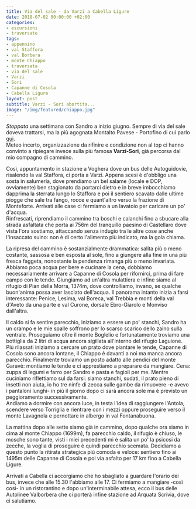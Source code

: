 ```yaml
---
title: Via del sale - da Varzi a Cabella Ligure
date: 2018-07-02 00:00:00 +02:00
categories:
- escursioni
- traversate
tags:
- appennino
- val Staffora
- val Borbera
- monte Chiappo
- traversata
- via del sale
- Varzi
- Sori
- Capanne di Cosola
- Cabella Ligure
layout: post
subtitle: Varzi - Sori abortita...
image: "/img/featured/chiappo.jpg"
---
```


*Stoppata* una settimana con Sandro a inizio giugno. Sempre di via del sale doveva trattarsi, ma la più agognata Montalto Pavese - Portofino di cui parlo [qui](https://www.shineon.it/escursioni/via-del-sale/).  
Meteo incerto, organizzazione da rifinire e condizione non al top ci hanno convinto a ripiegare invece sulla più famosa **Varzi-Sori**, già percorsa dal mio compagno di cammino.

Così, appuntamento in stazione a Voghera dove un bus delle Autoguidovie, risalendo la val Staffora, ci porta a Varzi. Appena scesi è d'obbligo una sosta in salumeria, dove prendiamo un bel salame (locale e DOP, ovviamente) ben stagionato da portarci dietro e in breve imbocchiamo dapprima la sterrata lungo lo Staffora e poi il sentiero scavato dalle ultime piogge che sale tra fango, rocce e quant'altro verso la frazione di Monteforte. Arrivati alle case ci fermiamo a un lavatoio per caricare un po' d'acqua.  
Rinfrescati, riprendiamo il cammino tra boschi e calanchi fino a sbucare alla strada asfaltata che porta ai 756m del tranquillo paesino di Castellaro dove vista l'ora sostiamo, attaccando senza indugio tra le altre cose anche l'insaccato suino: non è di certo l'alimento più indicato, ma la gola chiama.

La ripresa del cammino è sostanzialmente drammatica: salita più o meno costante, sassosa e ben esposta al sole, fino a giungere alla fine in una più fresca faggeta, nonostante la pendenza rimanga più o meno invariata.
Abbiamo poca acqua per bere e cucinare la cena, dobbiamo necessariamente arrivare a Capanne di Cosola per rifornirci, prima di fare campo con le tende.
Giungiamo ad un'altra mulattiera e infine siamo al rifugio di Pian della Morra, 1374m, dove controlliamo, invano, se qualche buon'anima possa aver lasciato dell'acqua.
Il panorama intanto inizia a farsi interessante: Penice, Lesima, val Boreca, val Trebbia e monti della val d'Aveto da una parte e val Curone, dorsale Ebro-Giarolo e Monviso dall'altra.

Il caldo si fa sentire parecchio, iniziamo a essere un po' stanchi, Sandro ha un crampo e le mie spalle soffrono per lo scarso scarico dello zaino sulla ventrale. Proseguiamo oltre il monte Boglelio e fortunatamente troviamo una bottiglia da 2 litri di acqua ancora sigillata all'interno del rifugio Laguione.  
Più rilassati iniziamo a cercare un prato dove piantare le tende, Capanne di Cosola sono ancora lontane, il Chiappo è davanti a noi ma manca ancora parecchio.
Finalmente troviamo un posto adatto alle pendici del monte Garavè: montiamo le tende e ci apprestiamo a preparare da mangiare.
Cena: zuppa di legumi e farro per Sandro e pasta e fagioli per me. 
Mentre cuciniamo riflettiamo sul da farsi: siamo stanchi, sudati, il prato pieno di insetti non aiuta, io ho tre ninfe di zecca sulle gambe da rimuovere -e avevo i pantaloni lunghi- in più il giorno dopo ci sarà ancora sole ma è previsto un peggioramento successivamente.  
Andiamo a dormire con ancora luce, in testa l'idea di raggiungere l'Antola, scendere verso Torriglia e rientrare con i mezzi oppure proseguire verso il monte Lavagnola e pernottare in albergo in val Fontanabuona. 

La mattina dopo alle sette siamo già in cammino, dopo qualche ora siamo in cima al monte Chiappo (1699m), fa parecchio caldo, il rifugio è chiuso, le mosche sono tante, visti i miei precedenti mi è salita un po' la psicosi da zecche, la voglia di proseguire è quindi parecchio scemata. Decidiamo a questo punto la ritirata strategica più comoda e veloce: sentiero fino ai 1495m delle Capanne di Cosola e poi via asfalto per 17 km fino a Cabella Ligure.

Arrivati a Cabella ci accorgiamo che ho sbagliato a guardare l'orario dei bus, invece che alle 15.30 l'abbiamo alle 17. Ci fermiamo a mangiare -così così- in un ristorantino  e dopo un'interminabile attesa, ecco il bus delle Autolinee Valborbera che ci porterà infine stazione ad Arquata Scrivia, dove ci salutiamo.

<script src="https://cdn.jsdelivr.net/npm/publicalbum@latest/dist/pa-embed-player.min.js" async></script>
<div class="pa-embed-player" style="width:100%; height:480px; display:none;"
  data-link="https://photos.app.goo.gl/XnDbj3jP2inxYWDD7"
  data-title="Via del sale  Varzi - Sori"
  data-description="49 new photos · Album by Federico Bellinvia (shineon82)"
  data-slideshow-repeat="false">
  <img data-src="https://lh3.googleusercontent.com/jwi9udSmEkOdaS38j14uKpytfevKVCplXSH6IIDGlNRcckXYJMaXU6LWnmy2NCTvITrAL4G7Qu-l62t2rZVIDakCCLCR1MZ116CNBmG2MUYHXFdbO0UekU9gzmt-vRDKatf40Knp7jc=w1920-h1080" src="" alt="" />
  <img data-src="https://lh3.googleusercontent.com/_TA2ETPJfJAXbfQV-O92cXlM1_kV8wtMCb9ZQGaIw8eriBhGS090dRkTfIfZD-hEnu0k1OpJyjos7sfG4PyFViqTCIucY9PNohDKbfImHBYpy5ZABWvvNsM3pya0lGFSZrY22D8JHAg=w1920-h1080" src="" alt="" />
  <img data-src="https://lh3.googleusercontent.com/GDCOBe2eGO7cxXKFuVRuAzMGlPl_9x3yDwyV8WA_clwi4E4lG7vc4Q_CVyuqS9DCMFNbcx9TOuNxHWxRm2IiQ3JyKI6zO3RzZ-4x3djwttbXzWWYLB-YK7P0XrGkhbmCAunVi5WrTOI=w1920-h1080" src="" alt="" />
  <img data-src="https://lh3.googleusercontent.com/lALDOJb1seIyWALgqnX56FESnxTD4194Jk_C_tbuO6mSuQ7k2nmoeqJc1Uty409M2ZX17de8eCpryDst1VVN_2l-c4r4Cbk2DF6hWXfnie4pufWp9F_IH7Kp6ISjfgBoJDst7mWBnMI=w1920-h1080" src="" alt="" />
  <img data-src="https://lh3.googleusercontent.com/K0EkIcZ1B2EF8SThFSxy559kBNS6kWUr1DT6ILJU5pWtyyi0ZVhttpMyKbR4krht0izWWW9EHZPax5UgXYzPR5Xfw6od0o5VQX-eV_uUFdRETeZnFtY7kU58qxP2faikefMQjLWY99M=w1920-h1080" src="" alt="" />
  <img data-src="https://lh3.googleusercontent.com/xz-HZgs1taC15SVxXjK0CVc7Y3xMSPnYxPuEcWEA0Nq9R9BETOXAhmgT592Mb8IfSN553qgzVGOXYBXkvA_Wl9JGag40_3GP59VZfvtElYW1dYr9djBfs8JBlVr836ktd39f4FWH3Z4=w1920-h1080" src="" alt="" />
  <img data-src="https://lh3.googleusercontent.com/ba9UIx5Jr3iebEQWvVfJHwLZ9gZPZqIGiTTyW-lml1De8cJ6MhC5epgb6YKzQtkld9Omul4rHVbOwMEAyHudIAux_sbnyNvVRbYJOWHDHqHGDZ9HkpUYAQ4hWSsec-_oco6OaWYmmog=w1920-h1080" src="" alt="" />
  <img data-src="https://lh3.googleusercontent.com/clD-Ime4addrjfHDEU_aY39niaG6e0hJIOOx_hWY1aeJAvp7RlaIDK4kFIO7Fo3G_oraqUrHDUaqya6alF-7xt-vU8Rjtl5MwL9c4DWQ9H3S-JmKZIMkGRensb3A-SL1vfVnElgsrkw=w1920-h1080" src="" alt="" />
  <img data-src="https://lh3.googleusercontent.com/jH1GuydT2P6A4I13AN8qyEnT0h0j8t_uC5oT_zbgvNFiNmOHlirbhJHGROThMvL_gXQrv_LvS03IxmZumbyuoxircE_nh9MG3NbvBaeaDknTvyxwznwHIgHrdkrFLRoy1SsQhDHqQpc=w1920-h1080" src="" alt="" />
  <img data-src="https://lh3.googleusercontent.com/piLBmTrWZsVdH8_l0TpCLTJbl37C_V1MyEyLl0xdYAvxUXDX55LFMOq6ifQMORa_eyB8O5rG9jI1UNeevKK6pYaGPrlOqVUGZoJBDqNVbNinY4idzqjvDKFsPFOVTZbsBE7F3_6NjB8=w1920-h1080" src="" alt="" />
  <img data-src="https://lh3.googleusercontent.com/znXoQRmo9nj9oygCmeNtUWH-mcnd6F5ewLiMn5lOrtegRrSofvqGHMmSBD4MF11oCackWZlsvepVSuEnb0MLMZQP7LdKi8-HqwK6pVUp5lQQGuVemRY6xYTSv7_6K9WWE8PUIs78KHk=w1920-h1080" src="" alt="" />
  <img data-src="https://lh3.googleusercontent.com/67ALkhjxO0whrbYiwd1CuHmohL8J18RENqNA5lBDWEFqawiBWyxxPnHdgVe9to4QaZeYBpwTutmRQWV3ZUch6tCrmTG8JqK6Wh1xLeQKvLulmhb1rweYax1SONSG8ZnhyR7g2v--tdE=w1920-h1080" src="" alt="" />
  <img data-src="https://lh3.googleusercontent.com/uNJG-2LV_WT9zRTGThu3HMNUz15yJExFA11NaXsR2cErGXXYctqhr2NUBp5ksW1hTMeePzjwTFOvOKdoKncb46VaKBkaVLhqpjeah8VR8evSv0m6_6CGdFL6G2LGvoMNGx1fCuktUUM=w1920-h1080" src="" alt="" />
  <img data-src="https://lh3.googleusercontent.com/hiFryG5B6oBGvyqMM4WXwUCpkzRIaS4CllFrxKSnpGQlPTjWc0oaaSAyLr11T_KFY4ZXW7M_XOFr3mWZUTZfyKJaRgWSvkG1o7mQjoQ3NyNdvSCMjlZ0HL2GGrIGUn9BoYBfFqd6XkM=w1920-h1080" src="" alt="" />
  <img data-src="https://lh3.googleusercontent.com/yVLiqDk94hD0NvRq69hOlQFDT3vUHd_ZZ1cyQ0Kb3dgzZpizAKlaQPWxz0tZjCbqWMg29jioy0JeeCY_9PhhLgwGb2e9Ze8JQZGoo7JkyWG4kSl1VuItuWQxuXdcQeNrGHPyyNFTX8o=w1920-h1080" src="" alt="" />
  <img data-src="https://lh3.googleusercontent.com/jjy1hhy3cIMWao-_TyyGrXvNm7NQCQlJu-g0dWWlYPhSnft7Djuuu0mhbXfdWwAyx3QYaWlZEPV5vNylhieC05MsdrR7hMQXfHRQFMGWyhj5KiCv2f0A7mPwHXa9xlI-xCA3pX8wiKw=w1920-h1080" src="" alt="" />
  <img data-src="https://lh3.googleusercontent.com/_rbcP_IgN0lx9-rO9daA_5IuZg9wNlN09ME7v3LoAYtHydNF56Zq080DJ3W__wvBXDhE8k-UE4dTYNaumQSNAmUUoXsofNMwrcjg7zpALh5MINQ8q1ljv2YSWRYqtO-5z87l-vkpOLQ=w1920-h1080" src="" alt="" />
  <img data-src="https://lh3.googleusercontent.com/h9_1z_2Ize4UbGgYHMYDaS0ERdg3YPYSl6QobsNah-W-qEzaulMa1IEiW1bSuyIxne9XLJtRd22u68YifWAdVaoSGV_fTx-I8feHPX_ZlRCewWGRFamlzgqqZ7qe2BXhcQ6RQu85S2Q=w1920-h1080" src="" alt="" />
  <img data-src="https://lh3.googleusercontent.com/l6Krs69wIa5T5y0P6iTNoThvdc7z_qTttHzEIoAAUzXKH23exNjI9L4FH048XZFw3TUVmsORIjbZSy3JgN7B_5uq4XMh4MF74BXt-WxuR_az6DQPYCL1FgBTVmblfXXADh6EJIMwJz0=w1920-h1080" src="" alt="" />
  <img data-src="https://lh3.googleusercontent.com/F9oCY4TH2v2c3niSIGVH1YNTMQ9tBviPdSokP9hZqVRrQzKhTVx4iv-bo7sJu3dJQbNNs9cuwUx2kbacuMzC-LYKDEuQc7AIIlQ95uurGPnQCjao2WbAHNkVd8nYvhhE1YlhipDOiow=w1920-h1080" src="" alt="" />
  <img data-src="https://lh3.googleusercontent.com/lxvyyKCLWKMJRSy596tbSb_sT7gy4ALeKyVptNKiFOsRY3At4tKt--jxsbVEnt7aQm6mk-FVcqbCWQkgtToSqwMKzMrPWdP8WmwfUb-msm4IMVQtzk45pKyMV2AqTdmjpNya6Y5bN3g=w1920-h1080" src="" alt="" />
  <img data-src="https://lh3.googleusercontent.com/G-RV4KZXkIC9oRkD8ub7p7i1-EZU_X6WOBgjubF1NcOHRiCXz8AOJEeb6cdd2CscOzKog71wpvA5jw8Ns_YdZU34coVwbrZDHvgu3Qio8Akd-vVkuKxZj53sm4TL3cQbrxlthLtNluw=w1920-h1080" src="" alt="" />
  <img data-src="https://lh3.googleusercontent.com/A0WGzwPYXoUuJyEJbzQEiMD_US8B_sGK0yUElejww9A3d2IB3jwQNltCE80yztBbUnT5Rxx4Rq_yxtvO1Ab-YUsgUQ_bKNPV91tJvWCRX3_dyCz4Ot3NlS2RRg37_7nKFJugCeV0AJg=w1920-h1080" src="" alt="" />
  <img data-src="https://lh3.googleusercontent.com/amtUGtm5R3Yy1chV_6cXkfvr_V7Ct5kgEC7Wvoy92HrJnJelEhlg-VNX6R7nC62ciZYUsO4Oxx0AkYTDww5pYL2bAIhUBOYwVzfOmJaZD4fcvxZqIERMPsaMWITmdhxy-ozg1_x4DW4=w1920-h1080" src="" alt="" />
  <img data-src="https://lh3.googleusercontent.com/o31F2RY_Hh1zE61bsODUbe_wpAkKDVvoU6PB44D5RWsIIuO2nRoaoPS7B-SJItr3PvR1gt82_j-QNl8hOrhMDC8PJohrdo796xLPrP_bE8sofGA2Rxiy0lTU1hKEb0KgD4WbcFQS7D4=w1920-h1080" src="" alt="" />
  <img data-src="https://lh3.googleusercontent.com/FWUFHbJcuPTAfyqk9HSa-BCoF8tcLj4_WJwD8aWFpAe3FZQjhk9pgzUgJkxCaU9yQByfXsnuABiBp3Qfmi9h0Buf6p-JrkBzhCvlkml_ht-weINBLTtNstThJtwqr6rDfDl93WTbQcg=w1920-h1080" src="" alt="" />
  <img data-src="https://lh3.googleusercontent.com/xptTmE-D01X0WizW5AIwYNpMeyv9-d1MmvzhkaNePKg8WdpDJx8KEaJmDiawd--1E2_bf5t37PPP_97Rxe9HzE2RmV5cVFu95bj5zkDRdTHop8fvqvGWLm6_azS9_eermSubZEg3f68=w1920-h1080" src="" alt="" />
  <img data-src="https://lh3.googleusercontent.com/mL0ZAlho_f_yx8KQkg0onWMrGMD2kk26M7dYPSoOwuaopKPxJqnwgIRzX1lJkZEKtzYUSAUManqr4s2XIYugqp7rpGrzIAQchxDl1bqqi8VMI2ibS06wsYsm1mAWvq6sEgiP5pNQhtg=w1920-h1080" src="" alt="" />
  <img data-src="https://lh3.googleusercontent.com/DV6FO_Ed1S1yCfuSSu4eIICeBQdGml6mVBWYZOPMgDjU6zuJinfFGyIXvdIdBynKYlC2Sqbjmx7Q9Gm5sofr-OqtXVw3AbVmpTyQutrKUUBepr8lZEObv2oRz_r-kx6AYiphMQW81_4=w1920-h1080" src="" alt="" />
  <img data-src="https://lh3.googleusercontent.com/Zp9XPG4E6Ba4BgfatZH-c4gxieLGDzeZaAiTyJJMIj4-WzARbN2P14NQ2ZACnGRamtmLNY37IneXzOTJvudRmj1FRUmRhky3l3WAZ2EntQi273WHzauxRnXS21ESbT8OJRs4e-b7IUU=w1920-h1080" src="" alt="" />
  <img data-src="https://lh3.googleusercontent.com/TTAzLkg3Cc7S4YUXzybVgOva1QbxCc_xLvxE_UFZ37Fvp3q7k2mSLDMX1msu6i8buiZJsMYVmjLsl9J6Eabz79mALAkuczj71pf6lp7tfEqcF9wNyDkUOEnKgJw7SBhAAAjlXRnhzVM=w1920-h1080" src="" alt="" />
  <img data-src="https://lh3.googleusercontent.com/0ISd-ODbk07oDOllOqu059JuHrQe0jchS_WQXZE1JLUMsISAlPmwmprO3jDqGK-dJGQgRLWDV7sZmTYINQ9BfPwNnUtVnPqXrnCaA1iYk743N83OLS0PF_f3xpWzajwOhP0Z22T43nU=w1920-h1080" src="" alt="" />
  <img data-src="https://lh3.googleusercontent.com/gcpBUWCsfNGAbijzGLkusLi9VdIDZyf_awmwPlfP9vAvaa3rDSCNebp7uYAzNAsPEocE2YZ4UGvfce2_94hMLL-hxSVzavGJVRKl29FY3keYQT6pmCuHv8F9s4IE_zkszFvkRoOSSao=w1920-h1080" src="" alt="" />
  <img data-src="https://lh3.googleusercontent.com/bolvC922UoB4992X9RdDcjRRodC437xX1E83xWL1wuDgrHediuRvL1R3IQ5K_8zUVqH1ewdW4uFMP99nz47dWnbRUEn-rp81Np-jmvNmhspXaWTlU_7DUSmQVLnJ2Fwd67fx5_qBf74=w1920-h1080" src="" alt="" />
  <img data-src="https://lh3.googleusercontent.com/EE63gEYIRD0T-9KYK9upEzz8JkuQt0OgLPSvcjfh904MFlRK9_fcFJjUfi2wDpyo7MtXFLkP5LfC7N5VZROziwQLwWz13U8YoAHBy5W0lvtI93HNCX3L0Ce5nwoyrtKxwvMMipSw-Po=w1920-h1080" src="" alt="" />
  <img data-src="https://lh3.googleusercontent.com/t9bbMWkqHbgFMBir0pj15F2eujhrzcMCH6fty3Q6OGH63EBufFvHuNRgR2tKkm8RzHhECBmiHvV7b7B7T50aB7qum0Gy6Uj3Vi0SvJIgjbfSy9DC9CAmBr0339yClgkRtehUQCDm-eY=w1920-h1080" src="" alt="" />
  <img data-src="https://lh3.googleusercontent.com/_15SJEhzXToB6eugeGt09hmRe9VhDzkIwfOF2X-VMK_CwyPfObJQ6AkMZiiZW0fYZmdqDE65-BqElhdAj3B14XXyOhWgztypk60WiHuBw7jOX6jrcEcEho7nnitUwDoEzAHbD6Rs4SA=w1920-h1080" src="" alt="" />
  <img data-src="https://lh3.googleusercontent.com/DnPwe9o_AArdw5ZryxMhUvk-IpElHrg1UcfRYPJY7UAnYGDU203o0uDaIwWj5T9lVeTFRGIhMVzSlRydtmESdHZmUMfzn8LmwAzIpm7KpP1aKv6_UDRB0Qz5ai9N-3cxMPv8NV3tIcI=w1920-h1080" src="" alt="" />
  <img data-src="https://lh3.googleusercontent.com/Ud7CpZ759bWErm7j28vfGbVMTznqfISPujosBbMqEz54YhoLvMhGvbcJLJC2UhqwLHICNeoBfxNLKagKNyGkBUYuR-9Tm2G4eAU2-W-3jD6UXPeHQA5MqhRn1O6kwhwc_Id81_YFQv8=w1920-h1080" src="" alt="" />
  <img data-src="https://lh3.googleusercontent.com/v_oFegSjZVclFLQRiFRBREHrzDeEhuxJ9ffVkeTHedfhdnWzUmikMYM-rfgLbMsPcB87MYDueoJz_oVuCHlRa-ugLQHYh94BnUzB44tKiPW7_hhQ7_Wg6B-93aLJpOJQjLHp3amhERA=w1920-h1080" src="" alt="" />
  <img data-src="https://lh3.googleusercontent.com/GAAFZCbHHCvEmJp4lfF4tSQrtGqmj0HlJ2YSCooZt23bnROxmBJ_LAWM2U4L6ZdQwy5fdqrAcygM_d3YW9L4_7HbD4eho4EBVKYTNC29A3-o1o-4X2B-erJXYjQBnj4m_CUIqs0P56g=w1920-h1080" src="" alt="" />
  <img data-src="https://lh3.googleusercontent.com/8OsBuRiYpPhq9A-YCYyII2xU_krEE3008J-lEEjW1SJPPm4c80Jt9CRtKwta0rs9LtT8WEQvc7S_FSHOiFBV5QIkR99W4tp4q46H0bsMqjrHFpFPBGwEAh4oZ8Bgy-KK-euAu1vgFdM=w1920-h1080" src="" alt="" />
  <img data-src="https://lh3.googleusercontent.com/-jJOZ7SH1tHoay8wE2Oc0QFsy_XQW1ehQxwMWIJb5Ht23AAiYbwnzsxNewTmzlgi94sTFlXv_2P31btG3WooCS9arrf3fXw1Zj9JOClMZMdf24h4EoVjPp3AdH7V-4yhItdj1cRR5DA=w1920-h1080" src="" alt="" />
  <img data-src="https://lh3.googleusercontent.com/0E6Fq3HwqyzEhUCfm72kmThJliSVsEqLdj39_9g-tUUJxNGPsks7uAmB2NZZ5oyGN4Yn-ySIjop7RZPtyG5uRjEWKDyhH3Pml8fJc43qUgbw8VQiQXD080I3v4fkmdsFYGqL2xOUFWQ=w1920-h1080" src="" alt="" />
  <img data-src="https://lh3.googleusercontent.com/3Np8NKe7wUanFaFIPKTFXGJvDa_oCTeHa-PwSGX5P1T-FvM2w2eYzpYtXT6_yGXFBhDjyKXKVINtTiYksP-MWljArT6k6Mj_64_fr09HnZREAULm8u7TvWQxdIBKaVc6LYmtCkBxAbc=w1920-h1080" src="" alt="" />
  <img data-src="https://lh3.googleusercontent.com/zVQQderfXdoMuAPh2TuUTpelev_1oD63h0SxnZVfxoWbmj5VKNXMtLRfHZ42eywlnaUJjPNQiOoNB-5wd-ahzxMhBOGG_ncHtLJv0FVlwHQhB6rMSag_mlNjr6NqP0eeJBTmcCzRVHo=w1920-h1080" src="" alt="" />
  <img data-src="https://lh3.googleusercontent.com/CovCqEeG5NfkF7ylpYETUWqMUekVA17tdnO1qGDYZYu7x2eM140l356J3Qt6xhmg8Jt2sRYwbFXvc3js2zsALZwTHjXIehmJu3lLF2dZNaEi3i3BQhUK3VkbULZ_Qko6W0Qmp84SgJo=w1920-h1080" src="" alt="" />
  <img data-src="https://lh3.googleusercontent.com/UVh-Wp6p3Xb2GxIrMKxUP-I5zg7a7HnLoJy83V84D7LQ41H4UCWRNACIdkIIlWWBHdReJIVB9bcxjvs15vDmBRpAOz6oVN9PrfJyJ9DRjqpIXzdj-xUyEyrkWqKyyetvxkATF5oUXpo=w1920-h1080" src="" alt="" />
  <img data-src="https://lh3.googleusercontent.com/2wFNgLX_K0Jjp06SdZnvvVJsbFcLSLFaeyGhyRmM1qEsSkL3esWd196Hm7FIG98XsV_OA85q9SIrHqy_ed_XfhHFvuhl8tVg6t2sj0B1EObRSnjrx4zL2fcqSrI40ODXhHChWP5RFuo=w1920-h1080" src="" alt="" />
</div>
